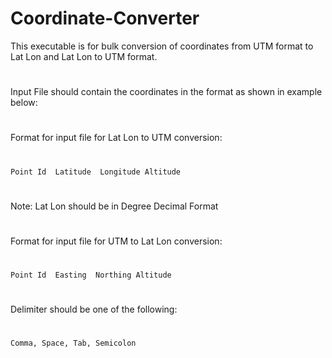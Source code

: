 # Coordinate-Converter
This executable is for bulk conversion of coordinates from UTM format to Lat Lon and Lat Lon to UTM format.
#
Input File should contain the coordinates in the format as shown in example below:
#
Format for input file for Lat Lon to UTM conversion:
#
    Point Id  Latitude  Longitude Altitude
#
Note: Lat Lon should be in Degree Decimal Format
#
Format for input file for UTM to Lat Lon conversion:
#
    Point Id  Easting  Northing Altitude
#
Delimiter should be one of the following:
#
    Comma, Space, Tab, Semicolon
